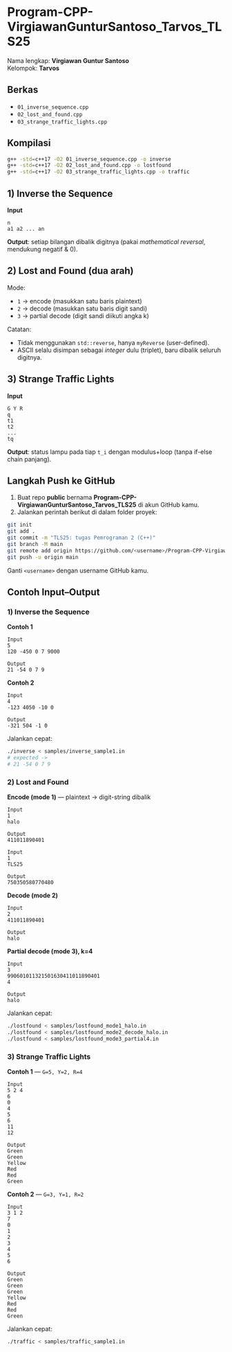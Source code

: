 # Program-CPP-VirgiawanGunturSantoso_Tarvos_TLS25

Nama lengkap: **Virgiawan Guntur Santoso**  
Kelompok: **Tarvos**

## Berkas
- `01_inverse_sequence.cpp`
- `02_lost_and_found.cpp`
- `03_strange_traffic_lights.cpp`

## Kompilasi
```bash
g++ -std=c++17 -O2 01_inverse_sequence.cpp -o inverse
g++ -std=c++17 -O2 02_lost_and_found.cpp -o lostfound
g++ -std=c++17 -O2 03_strange_traffic_lights.cpp -o traffic
```

## 1) Inverse the Sequence
**Input**
```
n
a1 a2 ... an
```
**Output**: setiap bilangan dibalik digitnya (pakai *mathematical reversal*, mendukung negatif & 0).

## 2) Lost and Found (dua arah)
Mode:
- `1` → encode (masukkan satu baris plaintext)
- `2` → decode (masukkan satu baris digit sandi)
- `3` → partial decode (digit sandi diikuti angka k)

Catatan:
- Tidak menggunakan `std::reverse`, hanya `myReverse` (user-defined).
- ASCII selalu disimpan sebagai *integer* dulu (triplet), baru dibalik seluruh digitnya.

## 3) Strange Traffic Lights
**Input**
```
G Y R
q
t1
t2
...
tq
```
**Output**: status lampu pada tiap `t_i` dengan modulus+loop (tanpa if-else chain panjang).

## Langkah Push ke GitHub
1. Buat repo **public** bernama **Program-CPP-VirgiawanGunturSantoso_Tarvos_TLS25** di akun GitHub kamu.
2. Jalankan perintah berikut di dalam folder proyek:
```bash
git init
git add .
git commit -m "TLS25: tugas Pemrograman 2 (C++)"
git branch -M main
git remote add origin https://github.com/<username>/Program-CPP-VirgiawanGunturSantoso_Tarvos_TLS25.git
git push -u origin main
```
Ganti `<username>` dengan username GitHub kamu.

## Contoh Input–Output

### 1) Inverse the Sequence
**Contoh 1**
```
Input
5
120 -450 0 7 9000

Output
21 -54 0 7 9
```
**Contoh 2**
```
Input
4
-123 4050 -10 0

Output
-321 504 -1 0
```

Jalankan cepat:
```bash
./inverse < samples/inverse_sample1.in
# expected ->
# 21 -54 0 7 9
```

### 2) Lost and Found
**Encode (mode 1)** — plaintext → digit-string dibalik
```
Input
1
halo

Output
411011890401
```
```
Input
1
TLS25

Output
750350580770480
```

**Decode (mode 2)**
```
Input
2
411011890401

Output
halo
```

**Partial decode (mode 3), k=4**
```
Input
3
990601011321501630411011890401
4

Output
halo
```

Jalankan cepat:
```bash
./lostfound < samples/lostfound_mode1_halo.in
./lostfound < samples/lostfound_mode2_decode_halo.in
./lostfound < samples/lostfound_mode3_partial4.in
```

### 3) Strange Traffic Lights
**Contoh 1** — `G=5, Y=2, R=4`
```
Input
5 2 4
6
0
4
5
6
11
12

Output
Green
Green
Yellow
Red
Red
Green
```
**Contoh 2** — `G=3, Y=1, R=2`
```
Input
3 1 2
7
0
1
2
3
4
5
6

Output
Green
Green
Green
Yellow
Red
Red
Green
```

Jalankan cepat:
```bash
./traffic < samples/traffic_sample1.in
```
